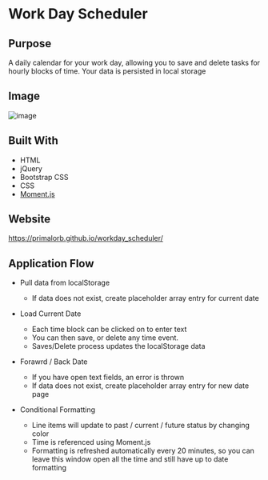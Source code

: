 # Work Day Scheduler

## Purpose

A daily calendar for your work day, allowing you to save and delete tasks for hourly blocks of time. Your data is persisted in local storage

## Image
![image](https://user-images.githubusercontent.com/69044956/112237020-2868e980-8c18-11eb-9206-90b1e1cb1d48.png)

## Built With

- HTML
- jQuery
- Bootstrap CSS
- CSS
- [Moment.js](https://momentjs.com/)

## Website
https://primalorb.github.io/workday_scheduler/

## Application Flow
* Pull data from localStorage
  * If data does not exist, create placeholder array entry for current date
 
* Load Current Date
  * Each time block can be clicked on to enter text
  * You can then save, or delete any time event.
  * Saves/Delete process updates the localStorage data
  
* Forawrd / Back Date
  * If you have open text fields, an error is thrown
  * If data does not exist, create placeholder array entry for new date page
 
* Conditional Formatting
  * Line items will update to past / current / future status by changing color
  * Time is referenced using Moment.js
  * Formatting is refreshed automatically every 20 minutes, so you can leave this window open all the time and still have up to date formatting
